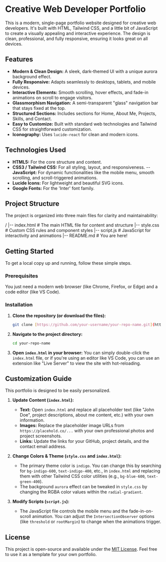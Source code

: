 # Creative Web Developer Portfolio

This is a modern, single-page portfolio website designed for creative web developers. It's built with HTML, Tailwind CSS, and a little bit of JavaScript to create a visually appealing and interactive experience. The design is clean, professional, and fully responsive, ensuring it looks great on all devices.

## Features

-   **Modern & Clean Design:** A sleek, dark-themed UI with a unique aurora background effect.
-   **Fully Responsive:** Adapts seamlessly to desktops, tablets, and mobile devices.
-   **Interactive Elements:** Smooth scrolling, hover effects, and fade-in animations on scroll to engage visitors.
-   **Glassmorphism Navigation:** A semi-transparent "glass" navigation bar that stays fixed at the top.
-   **Structured Sections:** Includes sections for Home, About Me, Projects, Skills, and Contact.
-   **Easy to Customize:** Built with standard web technologies and Tailwind CSS for straightforward customization.
-   **Iconography:** Uses `lucide-react` for clean and modern icons.

## Technologies Used

-   **HTML5:** For the core structure and content.
-   **CSS3 / Tailwind CSS:** For all styling, layout, and responsiveness.
--   **JavaScript:** For dynamic functionalities like the mobile menu, smooth scrolling, and scroll-triggered animations.
-   **Lucide Icons:** For lightweight and beautiful SVG icons.
-   **Google Fonts:** For the 'Inter' font family.

## Project Structure

The project is organized into three main files for clarity and maintainability:


/
|-- index.html      # The main HTML file for content and structure
|-- style.css       # Custom CSS rules and component styles
|-- script.js       # JavaScript for interactivity and animations
|-- README.md       # You are here!


## Getting Started

To get a local copy up and running, follow these simple steps.

### Prerequisites

You just need a modern web browser (like Chrome, Firefox, or Edge) and a code editor (like VS Code).

### Installation

1.  **Clone the repository (or download the files):**
    ```sh
    git clone [https://github.com/your-username/your-repo-name.git](https://github.com/your-username/your-repo-name.git)
    ```
2.  **Navigate to the project directory:**
    ```sh
    cd your-repo-name
    ```
3.  **Open `index.html` in your browser:**
    You can simply double-click the `index.html` file, or if you're using an editor like VS Code, you can use an extension like "Live Server" to view the site with hot-reloading.

## Customization Guide

This portfolio is designed to be easily personalized.

1.  **Update Content (`index.html`):**
    * **Text:** Open `index.html` and replace all placeholder text (like "John Doe", project descriptions, about me content, etc.) with your own information.
    * **Images:** Replace the placeholder image URLs from `https://placehold.co/...` with your own professional photos and project screenshots.
    * **Links:** Update the links for your GitHub, project details, and the contact email address.

2.  **Change Colors & Theme (`style.css` and `index.html`):**
    * The primary theme color is `indigo`. You can change this by searching for `bg-indigo-600`, `text-indigo-400`, etc., in `index.html` and replacing them with other Tailwind CSS color utilities (e.g., `bg-blue-600`, `text-green-400`).
    * The background `aurora` effect can be tweaked in `style.css` by changing the RGBA color values within the `radial-gradient`.

3.  **Modify Scripts (`script.js`):**
    * The JavaScript file controls the mobile menu and the fade-in-on-scroll animation. You can adjust the `IntersectionObserver` options (like `threshold` or `rootMargin`) to change when the animations trigger.

## License

This project is open-source and available under the [MIT License](LICENSE). Feel free to use it as a template for your own portfolio.
